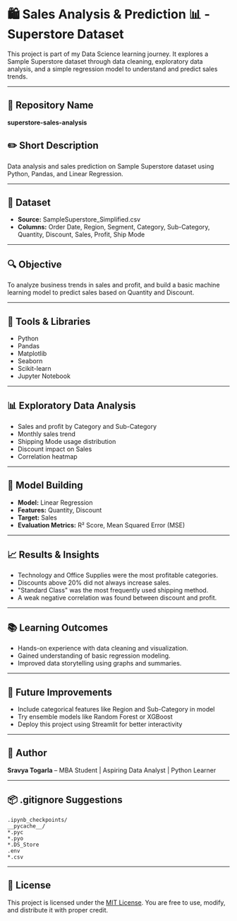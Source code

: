 
# 🛍️ Sales Analysis & Prediction 📊 - Superstore Dataset

This project is part of my Data Science learning journey. It explores a Sample Superstore dataset through data cleaning, exploratory data analysis, and a simple regression model to understand and predict sales trends.

---

## 📂 Repository Name
**superstore-sales-analysis**

## ✏️ Short Description
Data analysis and sales prediction on Sample Superstore dataset using Python, Pandas, and Linear Regression.

---

## 📁 Dataset
- **Source:** SampleSuperstore_Simplified.csv
- **Columns:** Order Date, Region, Segment, Category, Sub-Category, Quantity, Discount, Sales, Profit, Ship Mode

---

## 🔍 Objective
To analyze business trends in sales and profit, and build a basic machine learning model to predict sales based on Quantity and Discount.

---

## 🧰 Tools & Libraries
- Python
- Pandas
- Matplotlib
- Seaborn
- Scikit-learn
- Jupyter Notebook

---

## 📊 Exploratory Data Analysis
- Sales and profit by Category and Sub-Category
- Monthly sales trend
- Shipping Mode usage distribution
- Discount impact on Sales
- Correlation heatmap

---

## 🤖 Model Building
- **Model:** Linear Regression
- **Features:** Quantity, Discount
- **Target:** Sales
- **Evaluation Metrics:** R² Score, Mean Squared Error (MSE)

---

## 📈 Results & Insights
- Technology and Office Supplies were the most profitable categories.
- Discounts above 20% did not always increase sales.
- "Standard Class" was the most frequently used shipping method.
- A weak negative correlation was found between discount and profit.

---

## 📚 Learning Outcomes
- Hands-on experience with data cleaning and visualization.
- Gained understanding of basic regression modeling.
- Improved data storytelling using graphs and summaries.

---

## 🚀 Future Improvements
- Include categorical features like Region and Sub-Category in model
- Try ensemble models like Random Forest or XGBoost
- Deploy this project using Streamlit for better interactivity

---

## 📌 Author
**Sravya Togarla** – MBA Student | Aspiring Data Analyst | Python Learner

---

## 📦 .gitignore Suggestions
```
.ipynb_checkpoints/
__pycache__/
*.pyc
*.pyo
*.DS_Store
.env
*.csv
``` 

---

## 📜 License
This project is licensed under the [MIT License](https://opensource.org/licenses/MIT). You are free to use, modify, and distribute it with proper credit.


